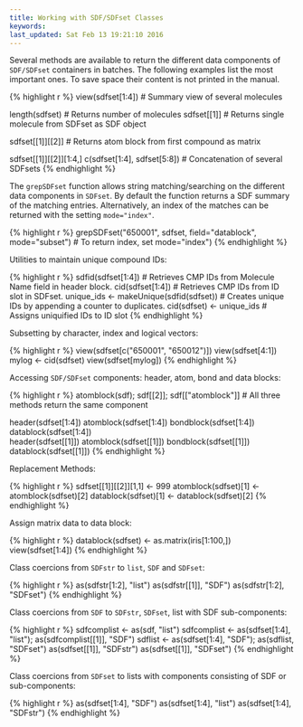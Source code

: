 ```yaml
---
title: Working with SDF/SDFset Classes
keywords: 
last_updated: Sat Feb 13 19:21:10 2016
---
```


Several methods are available to return the different data components of
`SDF/SDFset` containers in batches. The following
examples list the most important ones. To save space their content is
not printed in the manual. 

{% highlight r %}
 view(sdfset[1:4]) # Summary view of several molecules 

 length(sdfset) # Returns number of molecules 
 sdfset[[1]] # Returns single molecule from SDFset as SDF object 

 sdfset[[1]][[2]] # Returns atom block from first compound as matrix

 sdfset[[1]][[2]][1:4,] 
 c(sdfset[1:4], sdfset[5:8]) # Concatenation of several SDFsets 
{% endhighlight %}


The `grepSDFset` function allows string
matching/searching on the different data components in
`SDFset`. By default the function returns a SDF summary
of the matching entries. Alternatively, an index of the matches can be
returned with the setting `mode="index"`. 

{% highlight r %}
 grepSDFset("650001", sdfset, field="datablock", mode="subset") # To return index, set mode="index") 
{% endhighlight %}


Utilities to maintain unique compound IDs: 

{% highlight r %}
 sdfid(sdfset[1:4]) # Retrieves CMP IDs from Molecule Name field in header block. 
 cid(sdfset[1:4]) # Retrieves CMP IDs from ID slot in SDFset. 
 unique_ids <- makeUnique(sdfid(sdfset)) # Creates unique IDs by appending a counter to duplicates. 
 cid(sdfset) <- unique_ids # Assigns uniquified IDs to ID slot 
{% endhighlight %}


Subsetting by character, index and logical vectors: 

{% highlight r %}
 view(sdfset[c("650001", "650012")])
 view(sdfset[4:1])
 mylog <- cid(sdfset)
 view(sdfset[mylog]) 
{% endhighlight %}


Accessing `SDF/SDFset` components: header, atom, bond and
data blocks: 

{% highlight r %}
 atomblock(sdf); sdf[[2]];
 sdf[["atomblock"]] # All three methods return the same component

 header(sdfset[1:4]) 
 atomblock(sdfset[1:4])
 bondblock(sdfset[1:4]) 
 datablock(sdfset[1:4])  
 header(sdfset[[1]])
 atomblock(sdfset[[1]]) 
 bondblock(sdfset[[1]]) 
 datablock(sdfset[[1]]) 
{% endhighlight %}


Replacement Methods: 

{% highlight r %}
 sdfset[[1]][[2]][1,1] <- 999 
 atomblock(sdfset)[1] <- atomblock(sdfset)[2] 
 datablock(sdfset)[1] <- datablock(sdfset)[2] 
{% endhighlight %}


Assign matrix data to data block: 

{% highlight r %}
 datablock(sdfset) <- as.matrix(iris[1:100,])
 view(sdfset[1:4]) 
{% endhighlight %}


Class coercions from `SDFstr` to `list`,
`SDF` and `SDFset`: 

{% highlight r %}
 as(sdfstr[1:2], "list") as(sdfstr[[1]], "SDF")
 as(sdfstr[1:2], "SDFset") 
{% endhighlight %}


Class coercions from `SDF` to `SDFstr`,
`SDFset`, list with SDF sub-components: 

{% highlight r %}
 sdfcomplist <- as(sdf, "list") sdfcomplist <-
 as(sdfset[1:4], "list"); as(sdfcomplist[[1]], "SDF") sdflist <-
 as(sdfset[1:4], "SDF"); as(sdflist, "SDFset") as(sdfset[[1]], "SDFstr")
 as(sdfset[[1]], "SDFset") 
{% endhighlight %}


Class coercions from `SDFset` to lists with components
consisting of SDF or sub-components: 

{% highlight r %}
 as(sdfset[1:4], "SDF") as(sdfset[1:4], "list") as(sdfset[1:4], "SDFstr")
{% endhighlight %}


